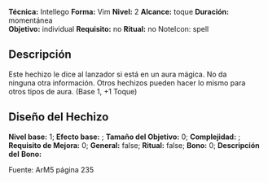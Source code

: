 
**Técnica:** Intellego
**Forma:** Vim
**Nivel:** 2
**Alcance:** toque 
**Duración:** momentánea  
**Objetivo:** individual
**Requisito:** no
**Ritual:** no
NoteIcon: spell




## Descripción 
<p>Este hechizo le dice al lanzador si está en un aura mágica. No da ninguna otra información. Otros hechizos pueden hacer lo mismo para otros tipos de aura. (Base 1, +1 Toque)</p>

## Diseño del Hechizo 

**Nivel base:** 1; **Efecto base:** ;  **Tamaño del **Objetivo:**** 0; **Complejidad:** ; **Requisito de Mejora:** 0; **General:** false; **Ritual:** false; **Bono:** 0; **Descripción del** **Bono:** 

Fuente: ArM5 página 235